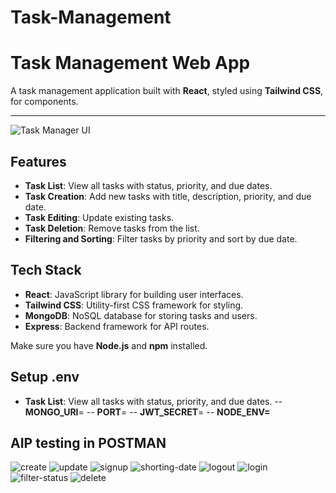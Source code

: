 ﻿# Task-Management
# Task Management Web App

A task management application built with **React**, styled using **Tailwind CSS**, for components.

---

![Task Manager UI](./assets/task-manager-ui.png)

## Features

- **Task List**: View all tasks with status, priority, and due dates.
- **Task Creation**: Add new tasks with title, description, priority, and due date.
- **Task Editing**: Update existing tasks.
- **Task Deletion**: Remove tasks from the list.
- **Filtering and Sorting**: Filter tasks by priority and sort by due date.

## Tech Stack

- **React**: JavaScript library for building user interfaces.
- **Tailwind CSS**: Utility-first CSS framework for styling.
- **MongoDB**: NoSQL database for storing tasks and users.
- **Express**: Backend framework for API routes.

Make sure you have **Node.js** and **npm** installed.

## Setup .env

- **Task List**: View all tasks with status, priority, and due dates.
-- **MONGO_URI**=
-- **PORT**=
-- **JWT_SECRET**=
-- **NODE_ENV=**

## AIP testing in POSTMAN

![create](https://github.com/user-attachments/assets/6f0956b0-be27-4e09-94a9-029bf44fcc89)
![update](https://github.com/user-attachments/assets/191b83be-b0cd-483b-abec-c50428cca5f9)
![signup](https://github.com/user-attachments/assets/d1ddc8b1-d22a-44b0-b100-79fccb9c4323)
![shorting-date](https://github.com/user-attachments/assets/ca7149c8-1869-4d4f-bb58-074a2582cb71)
![logout](https://github.com/user-attachments/assets/051e6e96-0bbf-471a-bbe8-306b1444d920)
![login](https://github.com/user-attachments/assets/048762f6-d28e-42d4-b601-09ea0ab35bde)
![filter-status](https://github.com/user-attachments/assets/189f58c9-0159-4071-a881-7fee7cdc7536)
![delete](https://github.com/user-attachments/assets/b6d37de1-c738-4d11-91c9-41481146e7f8)

